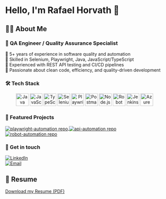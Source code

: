 # Hello, I'm Rafael Horvath 👋

## 👨‍💻 About Me

### 🧪 QA Engineer / Quality Assurance Specialist

🔹 5+ years of experience in software quality and automation  
🔹 Skilled in Selenium, Playwright, Java, JavaScript/TypeScript  
🔹 Experienced with REST API testing and CI/CD pipelines  
🔹 Passionate about clean code, efficiency, and quality-driven development

### 🛠️ Tech Stack

<div align="center">

  <img src="https://cdn.jsdelivr.net/gh/devicons/devicon/icons/java/java-original.svg" height="40" alt="Java" />
  <img src="https://cdn.jsdelivr.net/gh/devicons/devicon/icons/javascript/javascript-original.svg" height="40" alt="JavaScript" />
  <img src="https://cdn.jsdelivr.net/gh/devicons/devicon/icons/typescript/typescript-original.svg" height="40" alt="TypeScript" />
  <img src="https://cdn.jsdelivr.net/gh/devicons/devicon/icons/selenium/selenium-original.svg" height="40" alt="Selenium" />
  <img src="https://playwright.dev/img/playwright-logo.svg" height="40" alt="Playwright" />
  <img src="https://cdn.jsdelivr.net/gh/devicons/devicon/icons/postman/postman-original.svg" height="40" alt="Postman" />
  <img src="https://cdn.jsdelivr.net/gh/devicons/devicon/icons/nodejs/nodejs-original.svg" height="40" alt="Node.js" />
  <img height="40" src="https://raw.githubusercontent.com/marwin1991/profile-technology-icons/refs/heads/main/icons/robot_framework.png" alt="Robot Framework" title="Robot Framework" />
  <img src="https://cdn.jsdelivr.net/gh/devicons/devicon/icons/jenkins/jenkins-original.svg" height="40" alt="Jenkins" />
  <img src="https://cdn.jsdelivr.net/gh/devicons/devicon/icons/azure/azure-original.svg" height="40" alt="Azure DevOps" />

</div>


### 🚀 Featured Projects

<p align="left">

  <a href="https://github.com/rbhorvath/playwright-automation" target="_blank">
    <img align="center" src="https://github-readme-stats.vercel.app/api/pin/?username=rbhorvath&repo=playwright-automation&theme=github_dark" alt="playwright-automation repo" />
  </a>

  <a href="https://github.com/rbhorvath/api-automation" target="_blank">
    <img align="center" src="https://github-readme-stats.vercel.app/api/pin/?username=rbhorvath&repo=api-automation&theme=github_dark" alt="api-automation repo" />
  </a>
  
  <a href="https://github.com/rbhorvath/robot-automation" target="_blank">
    <img align="center" src="https://github-readme-stats.vercel.app/api/pin/?username=rbhorvath&repo=robot-automation&theme=github_dark" alt="robot-automation repo" />
  </a>

</p>

### 💬 Get in touch

[![LinkedIn](https://img.shields.io/badge/LinkedIn-0A66C2?style=for-the-badge&logo=linkedin&logoColor=white)](https://www.linkedin.com/in/rafael-horvath/)  
[![Email](https://img.shields.io/badge/Email-D14836?style=for-the-badge&logo=gmail&logoColor=white)](mailto:rbhorvath@live.com)

## 📄 Resume

[Download my Resume (PDF)](https://github.com/rbhorvath/rbhorvath/tree/main/docs/Rafael_Horvath_Resume.pdf)
